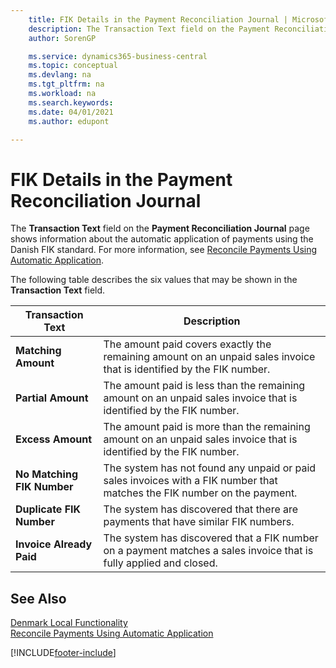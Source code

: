 ```yaml
---
    title: FIK Details in the Payment Reconciliation Journal | Microsoft Docs
    description: The Transaction Text field on the Payment Reconciliation Journal page shows information about the automatic application of payments using the Danish FIK standard.
    author: SorenGP

    ms.service: dynamics365-business-central
    ms.topic: conceptual
    ms.devlang: na
    ms.tgt_pltfrm: na
    ms.workload: na
    ms.search.keywords:
    ms.date: 04/01/2021
    ms.author: edupont

---
```

# FIK Details in the Payment Reconciliation Journal
The **Transaction Text** field on the **Payment Reconciliation Journal** page shows information about the automatic application of payments using the Danish FIK standard. For more information, see [Reconcile Payments Using Automatic Application](../../receivables-how-reconcile-payments-auto-application.md).  

 The following table describes the six values that may be shown in the **Transaction Text** field.  

|Transaction Text|Description|  
|-----------------------------------------|---------------------------------------|  
|**Matching Amount**|The amount paid covers exactly the remaining amount on an unpaid sales invoice that is identified by the FIK number.|  
|**Partial Amount**|The amount paid is less than the remaining amount on an unpaid sales invoice that is identified by the FIK number.|  
|**Excess Amount**|The amount paid is more than the remaining amount on an unpaid sales invoice that is identified by the FIK number.|  
|**No Matching FIK Number**|The system has not found any unpaid or paid sales invoices with a FIK number that matches the FIK number on the payment.|  
|**Duplicate FIK Number**|The system has discovered that there are payments that have similar FIK numbers.|  
|**Invoice Already Paid**|The system has discovered that a FIK number on a payment matches a sales invoice that is fully applied and closed.|  

## See Also  
[Denmark Local Functionality](denmark-local-functionality.md)  
[Reconcile Payments Using Automatic Application](../../receivables-how-reconcile-payments-auto-application.md)


[!INCLUDE[footer-include](../../includes/footer-banner.md)]